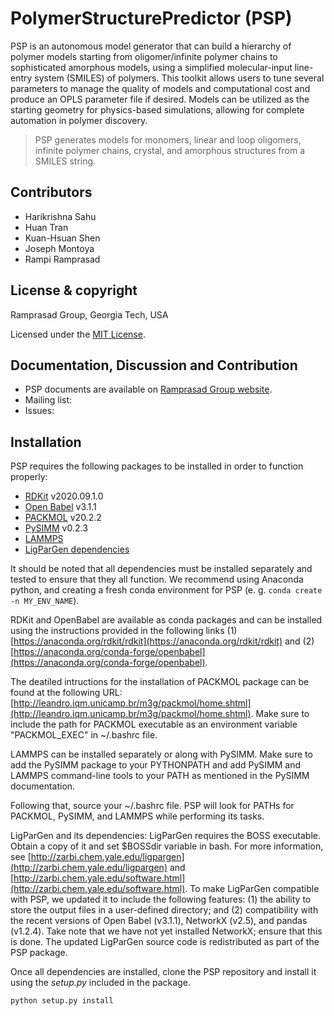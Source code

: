 # PolymerStructurePredictor (PSP)

PSP is an autonomous model generator that can build a hierarchy of polymer models starting from oligomer/infinite polymer chains to sophisticated amorphous models, using a simplified molecular-input line-entry system (SMILES) of polymers. This toolkit allows users to tune several parameters to manage the quality of models and computational cost and produce an OPLS parameter file if desired. Models can be utilized as the starting geometry for physics-based simulations, allowing for complete automation in polymer discovery. 

>PSP generates models for monomers, linear and loop oligomers, infinite polymer chains, crystal, and amorphous structures from a SMILES string.

## Contributors
* Harikrishna Sahu
* Huan Tran
* Kuan-Hsuan Shen
* Joseph Montoya
* Rampi Ramprasad

## License & copyright
Ramprasad Group, Georgia Tech, USA

Licensed under the [MIT License](LICENSE). 

## Documentation, Discussion and Contribution
* PSP documents are available on [Ramprasad Group website](http://ramprasad.mse.gatech.edu/).
* Mailing list:
* Issues: 

## Installation
PSP requires the following packages to be installed in order to function properly:
* [RDKit](https://www.rdkit.org/) v2020.09.1.0
* [Open Babel](https://open-babel.readthedocs.io/en/latest/index.html) v3.1.1
* [PACKMOL](http://leandro.iqm.unicamp.br/m3g/packmol/home.shtml) v20.2.2
* [PySIMM](https://pysimm.org/) v0.2.3
* [LAMMPS](https://docs.lammps.org/Manual.html)
* [LigParGen dependencies](http://zarbi.chem.yale.edu/ligpargen/)

It should be noted that all dependencies must be installed separately and tested to ensure that they all function. We recommend using Anaconda python, and creating a fresh conda environment for PSP (e. g. `conda create -n MY_ENV_NAME`).

RDKit and OpenBabel are available as conda packages and can be installed using the instructions provided in the following links (1)[https://anaconda.org/rdkit/rdkit](https://anaconda.org/rdkit/rdkit) and (2)[https://anaconda.org/conda-forge/openbabel](https://anaconda.org/conda-forge/openbabel).

The deatiled intructions for the installation of PACKMOL package can be found at the following URL: [http://leandro.iqm.unicamp.br/m3g/packmol/home.shtml](http://leandro.iqm.unicamp.br/m3g/packmol/home.shtml). Make sure to include the path for PACKMOL executable as an environment variable "PACKMOL\_EXEC" in ~/.bashrc file.

LAMMPS can be installed separately or along with PySIMM. Make sure to add the PySIMM package to your PYTHONPATH and add PySIMM and LAMMPS command-line tools to your PATH as mentioned in the PySIMM documentation.

Following that, source your ~/.bashrc file.  PSP will look for PATHs for PACKMOL, PySIMM, and LAMMPS while performing its tasks.

LigParGen and its dependencies: LigParGen requires the BOSS executable. Obtain a copy of it and set $BOSSdir variable in bash. For more information, see [http://zarbi.chem.yale.edu/ligpargen](http://zarbi.chem.yale.edu/ligpargen) and [http://zarbi.chem.yale.edu/software.html](http://zarbi.chem.yale.edu/software.html). To make LigParGen compatible with PSP, we updated it to include the following features: (1) the ability to store the output files in a user-defined directory; and (2) compatibility with the recent versions of Open Babel (v3.1.1), NetworkX (v2.5), and pandas (v1.2.4). Take note that we have not yet installed NetworkX; ensure that this is done. The updated LigParGen source code is redistributed as part of the PSP package. 

Once all dependencies are installed, clone the PSP repository and install it using the *setup.py* included in the package.

```angular2
python setup.py install
```

